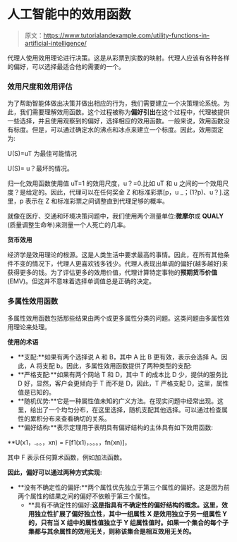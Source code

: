 # 人工智能中的效用函数

> 原文：<https://www.tutorialandexample.com/utility-functions-in-artificial-intelligence/>

代理人使用效用理论进行决策。这是从彩票到实数的映射。代理人应该有各种各样的偏好，可以选择最适合他的需要的一个。

### 效用尺度和效用评估

为了帮助智能体做出决策并做出相应的行为，我们需要建立一个决策理论系统。为此，我们需要理解效用函数。这个过程被称为**偏好引出**在这个过程中，代理被提供一些选择，并且使用观察到的偏好，选择相应的效用函数。一般来说，效用函数没有标度。但是，可以通过确定水的沸点和冰点来建立一个标度。因此，效用固定为:

U(S)=uT 为最佳可能情况

U(S)= u？最坏的情况。

归一化效用函数使用值 uT=1 的效用尺度，u？=0.比如 uT 和 u 之间的一个效用尺度？是给定的。因此，代理可以在任何奖金 Z 和标准彩票[p，u _；(1?p)、u？].这里，p 表示在 Z 和标准彩票之间调整直到代理足够的概率。

就像在医疗、交通和环境决策问题中，我们使用两个测量单位:**微摩尔**或 **QUALY** (质量调整生命年)来测量一个人死亡的几率。

**货币效用**

经济学是效用理论的根源。这是人类生活中要求最高的事情。因此，在所有其他条件不变的情况下，代理人更喜欢钱多钱少。代理人表现出单调的偏好(越多越好)来获得更多的钱。为了评估更多的效用价值，代理计算特定事物的**预期货币价值** (EMV)。但这并不意味着选择单调值总是正确的决定。

### 多属性效用函数

多属性效用函数包括那些结果由两个或更多属性分类的问题。这类问题由多属性效用理论来处理。

**使用的术语**

*   **支配:**如果有两个选择说 A 和 B，其中 A 比 B 更有效，表示会选择 A。因此，A 将支配 b。因此，多属性效用函数提供了两种类型的支配:
*   **严格支配:**如果有两个网站 T 和 D，其中 T 的成本比 D 少，提供的服务比 D 好，显然，客户会更倾向于 T 而不是 D，因此，T 严格支配 D，这里，属性值是已知的。
*   **随机优势:**它是一种属性值未知的广义方法。在现实问题中经常出现。这里，给出了一个均匀分布，在这里选择，随机支配其他选择。可以通过检查属性的累积分布来查看确切的关系。
*   **偏好结构:**表示定理用于表明具有偏好结构的主体具有如下效用函数:

 **U(x1，.。。，xn) = F[f1(x1)，。。。，fn(xn)]，

其中 F 表示任何算术函数，例如加法函数。

**因此，偏好可以通过两种方式实现:**

*   **没有不确定性的偏好:**两个属性优先独立于第三个属性的偏好。这是因为前两个属性的结果之间的偏好不依赖于第三个属性。
    *   **具有不确定性的偏好:**这是指具有不确定性的偏好结构的概念。这里，效用独立性扩展了偏好独立性，其中一组属性 X 是效用独立于另一组属性 Y 的，只有当 X 组中的属性值独立于 Y 组属性值时。如果一个集合的每个子集都与其余属性的效用无关，则称该集合是相互效用无关的。**